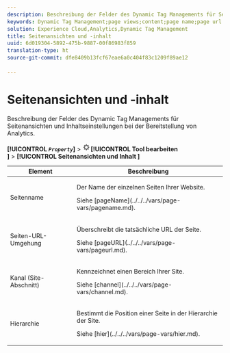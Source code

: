 ```yaml
---
description: Beschreibung der Felder des Dynamic Tag Managements für Seitenansichten und Inhaltseinstellungen bei der Bereitstellung von Analytics.
keywords: Dynamic Tag Management;page views;content;page name;page url override;channel;site section;hierarchy
solution: Experience Cloud,Analytics,Dynamic Tag Management
title: Seitenansichten und -inhalt
uuid: 6d019304-5892-475b-9887-00f86983f859
translation-type: ht
source-git-commit: dfe8409b13fcf67eae6a0c404f83c1209f89ae12

---
```



# Seitenansichten und -inhalt

Beschreibung der Felder des Dynamic Tag Managements für Seitenansichten und Inhaltseinstellungen bei der Bereitstellung von Analytics.

**[!UICONTROL *`Property`*]** > ![Zahnradsymbol](assets/settings_gear.png)**[!UICONTROL  Tool bearbeiten ]** > **[!UICONTROL  Seitenansichten und Inhalt ]**

<table id="table_654149A8A66B404BBF9BAF8EC67F5F8F">
 <thead>
  <tr>
   <th colname="col1" class="entry"> Element </th>
   <th colname="col2" class="entry"> Beschreibung </th>
  </tr>
 </thead>
 <tbody>
  <tr>
   <td colname="col1"> Seitenname </td>
   <td colname="col2"> <p>Der Name der einzelnen Seiten Ihrer Website. </p> <p>Siehe [pageName](../../../vars/page-vars/pagename.md). </p> </td>
  </tr>
  <tr>
   <td colname="col1"> Seiten-URL-Umgehung </td>
   <td colname="col2"> <p> Überschreibt die tatsächliche URL der Seite. </p> <p>Siehe [pageURL](../../../vars/page-vars/pageurl.md). </p> </td>
  </tr>
  <tr>
   <td colname="col1"> Kanal (Site-Abschnitt) </td>
   <td colname="col2"> <p>Kennzeichnet einen Bereich Ihrer Site. </p> <p>Siehe [channel](../../../vars/page-vars/channel.md). </p> </td>
  </tr>
  <tr>
   <td colname="col1"> Hierarchie </td>
   <td colname="col2"> <p>Bestimmt die Position einer Seite in der Hierarchie der Site. </p> <p>Siehe [hier](../../../vars/page-vars/hier.md). </p> </td>
  </tr>
 </tbody>
</table>

